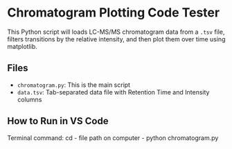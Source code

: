 # Chromatogram Plotting Code Tester

This Python script will loads LC-MS/MS chromatogram data from a `.tsv` file, filters transitions by the relative intensity, and then plot them over time using matplotlib.

## Files
- `chromatogram.py`: This is the main script
- `data.tsv`: Tab-separated data file with Retention Time and Intensity columns

## How to Run in VS Code
Terminal command: cd - file path on computer - python chromatogram.py

